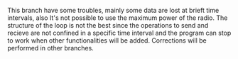 This branch have some troubles, mainly some data are lost at brieft time intervals, also It's not possible to use the maximum power of the radio. The structure of the loop is not 
the best since the operations to send and recieve are not confined in a specific time interval and the program can stop to work when other functionalities will be added. Corrections 
will be performed in other branches. 
